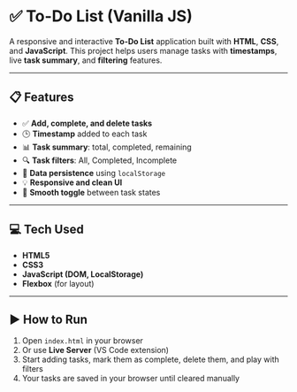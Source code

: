 # ✅ **To-Do List (Vanilla JS)**

A responsive and interactive **To-Do List** application built with **HTML**, **CSS**, and **JavaScript**. This project helps users manage tasks with **timestamps**, live **task summary**, and **filtering** features.

---

## 📋 **Features**

- ✅ **Add, complete, and delete tasks**
- 🕒 **Timestamp** added to each task
- 📊 **Task summary**: total, completed, remaining
- 🔍 **Task filters**: All, Completed, Incomplete
- 💾 **Data persistence** using `localStorage`
- 💡 **Responsive and clean UI**
- 🔄 **Smooth toggle** between task states

---

## 💻 **Tech Used**

- **HTML5**  
- **CSS3**  
- **JavaScript (DOM, LocalStorage)**  
- **Flexbox** (for layout)  

---

## ▶️ **How to Run**

1. Open `index.html` in your browser  
2. Or use **Live Server** (VS Code extension)  
3. Start adding tasks, mark them as complete, delete them, and play with filters  
4. Your tasks are saved in your browser until cleared manually  



